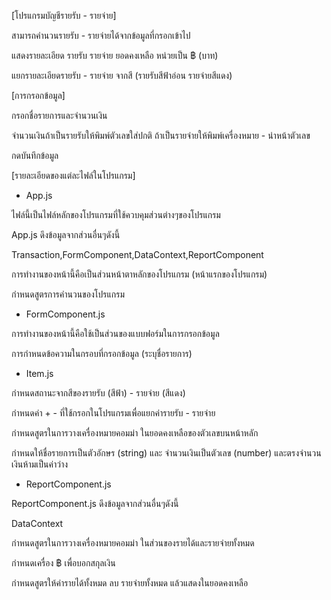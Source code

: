 [โปรแกรมบัญชีรายรับ - รายจ่าย]

สามารถคำนวนรายรับ - รายจ่ายได้จากข้อมูลที่กรอกเข้าไป

แสดงรายละเอียด รายรับ รายจ่าย ยอดคงเหลือ หน่วยเป็น ฿ (บาท)

แยกรายละเอียดรายรับ - รายจ่าย จากสี (รายรับสีฟ้าอ่อน รายจ่ายสีแดง)

[การกรอกข้อมูล]

กรอกชื่อรายการและจำนวนเงิน

จำนวนเงินถ้าเป็นรายรับให้พิมพ์ตัวเลขใส่ปกติ ถ้าเป็นรายจ่ายให้พิมพ์เครื่องหมาย - นำหน้าตัวเลข

กดบันทึกข้อมูล

[รายละเอียดของแต่ละไฟล์ในโปรแกรม]

- App.js

ไฟล์นี้เป็นไฟล์หลักของโปรแกรมที่ใช้ควบคุมส่วนต่างๆของโปรแกรม

App.js ดึงข้อมูลจากส่วนอื่นๆดังนี้

Transaction,FormComponent,DataContext,ReportComponent

การทำงานของหน้านี้คือเป็นส่วนหน้าตาหลักของโปรแกรม (หน้าแรกของโปรแกรม)

กำหนดสูตรการคำนวนของโปรแกรม

- FormComponent.js

การทำงานของหน้านี้คือใช้เป็นส่วนของแบบฟอร์มในการกรอกข้อมูล

การกำหนดข้อความในกรอบที่กรอกข้อมูล (ระบุชื่อรายการ)

- Item.js

กำหนดสถานะจากสีของรายรับ (สีฟ้า) - รายจ่าย (สีแดง)

กำหนดค่า + - ที่ใช้กรอกในโปรแกรมเพื่อแยกค่ารายรับ - รายจ่าย

กำหนดสูตรในการวางเครื่องหมายคอมม่า ในยอดคงเหลือของตัวเลขบนหน้าหลัก

กำหนดให้ชื่อรายการเป็นตัวอักษร (string) และ จำนวนเงินเป็นตัวเลข (number) และตรงจำนวนเงินห้ามเป็นค่าว่าง

- ReportComponent.js

ReportComponent.js ดึงข้อมูลจากส่วนอื่นๆดังนี้

DataContext

กำหนดสูตรในการวางเครื่องหมายคอมม่า ในส่วนของรายได้และรายจ่ายทั้งหมด

กำหนดเครื่อง ฿ เพื่อบอกสกุลเงิน

กำหนดสูตรให้ค่ารายได้ทั้งหมด ลบ รายจ่ายทั้งหมด แล้วแสดงในยอดคงเหลือ





